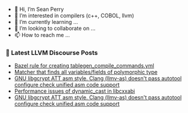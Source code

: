 - 👋 Hi, I’m Sean Perry
- 👀 I’m interested in compilers (c++, COBOL, llvm)
- 🌱 I’m currently learning ...
- 💞️ I’m looking to collaborate on ...
- 📫 How to reach me ...

<!---
s66perry/s66perry is a ✨ special ✨ repository because its `README.md` (this file) appears on your GitHub profile.
You can click the Preview link to take a look at your changes.
--->
### 📕 Latest LLVM Discourse Posts

<!-- DISCOURSE-LLVM:START -->
- [Bazel rule for creating tablegen_compile_commands.yml](https://discourse.llvm.org/t/bazel-rule-for-creating-tablegen-compile-commands-yml/66272#post_8)
- [Matcher that finds all variables/fields of polymorphic type](https://discourse.llvm.org/t/matcher-that-finds-all-variables-fields-of-polymorphic-type/66246#post_2)
- [GNU libgcrypt ATT asm style. Clang &lpar;llmv-as&rpar; doesn&#39;t pass autotool configure check unified asm code support](https://discourse.llvm.org/t/gnu-libgcrypt-att-asm-style-clang-llmv-as-doesnt-pass-autotool-configure-check-unified-asm-code-support/66303#post_2)
- [Performance issues of dynamic_cast in libcxxabi](https://discourse.llvm.org/t/performance-issues-of-dynamic-cast-in-libcxxabi/66296#post_3)
- [GNU libgcrypt ATT asm style. Clang &lpar;llmv-as&rpar; doesn&#39;t pass autotool configure check unified asm code support](https://discourse.llvm.org/t/gnu-libgcrypt-att-asm-style-clang-llmv-as-doesnt-pass-autotool-configure-check-unified-asm-code-support/66303#post_1)
<!-- DISCOURSE-LLVM:END -->
